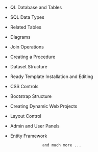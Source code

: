 * QL Database and Tables

* SQL Data Types

* Related Tables

* Diagrams

* Join Operations

* Creating a Procedure

* Dataset Structure

* Ready Template Installation and Editing

* CSS Controls

* Bootstrap Structure

* Creating Dynamic Web Projects

* Layout Control

* Admin and User Panels

* Entity Framework

                    and much more ...

